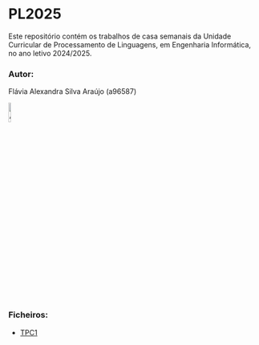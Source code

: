 # PL2025

Este repositório contém os trabalhos de casa semanais da Unidade Curricular de Processamento de Linguagens, em Engenharia Informática, no ano letivo 2024/2025.


### Autor:
Flávia Alexandra Silva Araújo (a96587)

<img src="https://avatars.githubusercontent.com/u/73347444?v=4" alt="Autora" width="10%">

### Ficheiros:
- [TPC1](https://github.com/flaviaraujo/PL2025/tree/main/TPC1)
